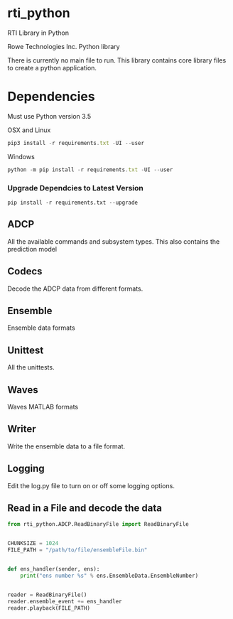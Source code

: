 # rti_python
RTI Library in Python


Rowe Technologies Inc. Python library

There is currently no main file to run.  This library contains core library files to create a python application.


# Dependencies
Must use Python version 3.5

OSX and Linux
```javascript
pip3 install -r requirements.txt -UI --user
```
 
 
Windows
```javascript
python -m pip install -r requirements.txt -UI --user
```


### Upgrade Dependcies to Latest Version
```term
pip install -r requirements.txt --upgrade
```

## ADCP
All the available commands and subsystem types.  This also contains the prediction model

## Codecs
Decode the ADCP data from different formats.

## Ensemble
Ensemble data formats

## Unittest
All the unittests.


## Waves
Waves MATLAB formats

## Writer
Write the ensemble data to a file format.

## Logging
Edit the log.py file to turn on or off some logging options.

## Read in a File and decode the data
```python
from rti_python.ADCP.ReadBinaryFile import ReadBinaryFile


CHUNKSIZE = 1024
FILE_PATH = "/path/to/file/ensembleFile.bin"


def ens_handler(sender, ens):
    print("ens number %s" % ens.EnsembleData.EnsembleNumber)


reader = ReadBinaryFile()
reader.ensemble_event += ens_handler
reader.playback(FILE_PATH)
```